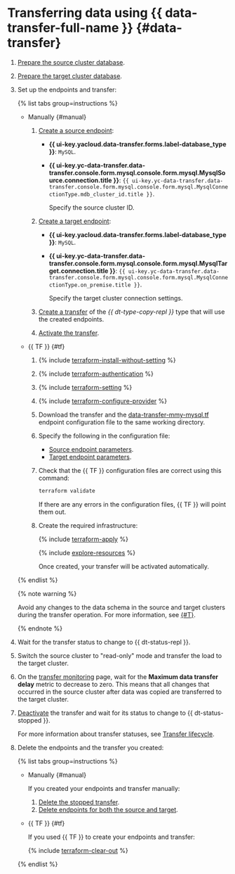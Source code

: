 # Transferring data using {{ data-transfer-full-name }} {#data-transfer}

1. [Prepare the source cluster database](../../../data-transfer/operations/prepare.md#source-my).
1. [Prepare the target cluster database](../../../data-transfer/operations/prepare.md#target-my).
1. Set up the endpoints and transfer:

    {% list tabs group=instructions %}

    - Manually {#manual}

        1. [Create a source endpoint](../../../data-transfer/operations/endpoint/index.md#create):

            * **{{ ui-key.yacloud.data-transfer.forms.label-database_type }}**: `MySQL`.
            * **{{ ui-key.yc-data-transfer.data-transfer.console.form.mysql.console.form.mysql.MysqlSource.connection.title }}**: `{{ ui-key.yc-data-transfer.data-transfer.console.form.mysql.console.form.mysql.MysqlConnectionType.mdb_cluster_id.title }}`.

                Specify the source cluster ID.

        1. [Create a target endpoint](../../../data-transfer/operations/endpoint/index.md#create):

            * **{{ ui-key.yacloud.data-transfer.forms.label-database_type }}**: `MySQL`.
            * **{{ ui-key.yc-data-transfer.data-transfer.console.form.mysql.console.form.mysql.MysqlTarget.connection.title }}**: `{{ ui-key.yc-data-transfer.data-transfer.console.form.mysql.console.form.mysql.MysqlConnectionType.on_premise.title }}`.
                
                Specify the target cluster connection settings.

        1. [Create a transfer](../../../data-transfer/operations/transfer.md#create) of the _{{ dt-type-copy-repl }}_ type that will use the created endpoints.

        1. [Activate the transfer](../../../data-transfer/operations/transfer.md#activate).

    - {{ TF }} {#tf}

        1. {% include [terraform-install-without-setting](../../../_includes/mdb/terraform/install-without-setting.md) %}
        1. {% include [terraform-authentication](../../../_includes/mdb/terraform/authentication.md) %}
        1. {% include [terraform-setting](../../../_includes/mdb/terraform/setting.md) %}
        1. {% include [terraform-configure-provider](../../../_includes/mdb/terraform/configure-provider.md) %}

        1. Download the transfer and the [data-transfer-mmy-mysql.tf](https://github.com/yandex-cloud-examples/yc-data-transfer-from-cloud-mysql-to-on-premise/blob/main/data-transfer-mmy-mysql.tf) endpoint configuration file to the same working directory.

        1. Specify the following in the configuration file:

            * [Source endpoint parameters](../../../data-transfer/operations/endpoint/source/mysql.md#managed-service).
            * [Target endpoint parameters](../../../data-transfer/operations/endpoint/target/mysql.md#on-premise).

        1. Check that the {{ TF }} configuration files are correct using this command:

            ```bash
            terraform validate
            ```

            If there are any errors in the configuration files, {{ TF }} will point them out.

        1. Create the required infrastructure:

            {% include [terraform-apply](../../../_includes/mdb/terraform/apply.md) %}

            {% include [explore-resources](../../../_includes/mdb/terraform/explore-resources.md) %}

            Once created, your transfer will be activated automatically.

    {% endlist %}

    {% note warning %}

    Avoid any changes to the data schema in the source and target clusters during the transfer operation. For more information, see [{#T}](../../../data-transfer/operations/db-actions.md).

    {% endnote %}

1. Wait for the transfer status to change to {{ dt-status-repl }}.
1. Switch the source cluster to "read-only" mode and transfer the load to the target cluster.
1. On the [transfer monitoring](../../../data-transfer/operations/monitoring.md) page, wait for the **Maximum data transfer delay** metric to decrease to zero. This means that all changes that occurred in the source cluster after data was copied are transferred to the target cluster.
1. [Deactivate](../../../data-transfer/operations/transfer.md#deactivate-transfer) the transfer and wait for its status to change to {{ dt-status-stopped }}.

    For more information about transfer statuses, see [Transfer lifecycle](../../../data-transfer/concepts/transfer-lifecycle.md#statuses).

1. Delete the endpoints and the transfer you created:

    {% list tabs group=instructions %}

    - Manually {#manual}

      If you created your endpoints and transfer manually:

        1. [Delete the stopped transfer](../../../data-transfer/operations/transfer.md#delete).
        1. [Delete endpoints for both the source and target](../../../data-transfer/operations/endpoint/index.md#delete).

    - {{ TF }} {#tf}

      If you used {{ TF }} to create your endpoints and transfer:

      {% include [terraform-clear-out](../../../_includes/mdb/terraform/clear-out.md) %}

    {% endlist %}
